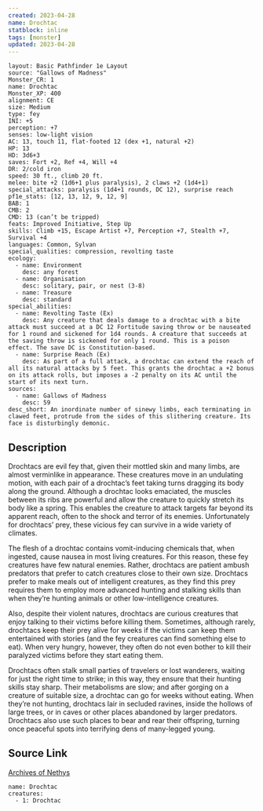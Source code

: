 ```yaml
---
created: 2023-04-28
name: Drochtac
statblock: inline
tags: [monster]
updated: 2023-04-28
---
```

```statblock
layout: Basic Pathfinder 1e Layout
source: "Gallows of Madness"
Monster_CR: 1
name: Drochtac
Monster_XP: 400
alignment: CE
size: Medium
type: fey
INI: +5
perception: +7
senses: low-light vision
AC: 13, touch 11, flat-footed 12 (dex +1, natural +2)
HP: 13
HD: 3d6+3
saves: Fort +2, Ref +4, Will +4
DR: 2/cold iron
speed: 30 ft., climb 20 ft.
melee: bite +2 (1d6+1 plus paralysis), 2 claws +2 (1d4+1)
special_attacks: paralysis (1d4+1 rounds, DC 12), surprise reach
pf1e_stats: [12, 13, 12, 9, 12, 9]
BAB: 1
CMB: 2
CMD: 13 (can’t be tripped)
feats: Improved Initiative, Step Up
skills: Climb +15, Escape Artist +7, Perception +7, Stealth +7, Survival +4
languages: Common, Sylvan
special_qualities: compression, revolting taste
ecology:
  - name: Environment
    desc: any forest
  - name: Organisation
    desc: solitary, pair, or nest (3-8)
  - name: Treasure
    desc: standard
special_abilities:
  - name: Revolting Taste (Ex)
    desc: Any creature that deals damage to a drochtac with a bite attack must succeed at a DC 12 Fortitude saving throw or be nauseated for 1 round and sickened for 1d4 rounds. A creature that succeeds at the saving throw is sickened for only 1 round. This is a poison effect. The save DC is Constitution-based.
  - name: Surprise Reach (Ex)
    desc: As part of a full attack, a drochtac can extend the reach of all its natural attacks by 5 feet. This grants the drochtac a +2 bonus on its attack rolls, but imposes a -2 penalty on its AC until the start of its next turn.
sources:
  - name: Gallows of Madness
    desc: 59
desc_short: An inordinate number of sinewy limbs, each terminating in clawed feet, protrude from the sides of this slithering creature. Its face is disturbingly demonic.
```
## Description
Drochtacs are evil fey that, given their mottled skin and many limbs, are almost verminlike in appearance. These creatures move in an undulating motion, with each pair of a drochtac’s feet taking turns dragging its body along the ground. Although a drochtac looks emaciated, the muscles between its ribs are powerful and allow the creature to quickly stretch its body like a spring. This enables the creature to attack targets far beyond its apparent reach, often to the shock and terror of its enemies. Unfortunately for drochtacs’ prey, these vicious fey can survive in a wide variety of climates.

The flesh of a drochtac contains vomit-inducing chemicals that, when ingested, cause nausea in most living creatures. For this reason, these fey creatures have few natural enemies. Rather, drochtacs are patient ambush predators that prefer to catch creatures close to their own size. Drochtacs prefer to make meals out of intelligent creatures, as they find this prey requires them to employ more advanced hunting and stalking skills than when they’re hunting animals or other low-intelligence creatures.

Also, despite their violent natures, drochtacs are curious creatures that enjoy talking to their victims before killing them. Sometimes, although rarely, drochtacs keep their prey alive for weeks if the victims can keep them entertained with stories (and the fey creatures can find something else to eat). When very hungry, however, they often do not even bother to kill their paralyzed victims before they start eating them.

Drochtacs often stalk small parties of travelers or lost wanderers, waiting for just the right time to strike; in this way, they ensure that their hunting skills stay sharp. Their metabolisms are slow; and after gorging on a creature of suitable size, a drochtac can go for weeks without eating. When they’re not hunting, drochtacs lair in secluded ravines, inside the hollows of large trees, or in caves or other places abandoned by larger predators. Drochtacs also use such places to bear and rear their offspring, turning once peaceful spots into terrifying dens of many-legged young.
## Source Link
[Archives of Nethys](https://aonprd.com/MonsterDisplay.aspx?ItemName=Drochtac)
```encounter-table
name: Drochtac
creatures:
  - 1: Drochtac
```

